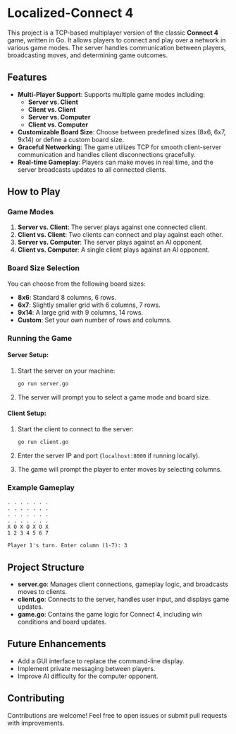 # Localized-Connect 4

This project is a TCP-based multiplayer version of the classic **Connect 4** game, written in Go. It allows players to connect and play over a network in various game modes. The server handles communication between players, broadcasting moves, and determining game outcomes.

## Features

- **Multi-Player Support**: Supports multiple game modes including:
  - **Server vs. Client**
  - **Client vs. Client**
  - **Server vs. Computer**
  - **Client vs. Computer**
- **Customizable Board Size**: Choose between predefined sizes (8x6, 6x7, 9x14) or define a custom board size.
- **Graceful Networking**: The game utilizes TCP for smooth client-server communication and handles client disconnections gracefully.
- **Real-time Gameplay**: Players can make moves in real time, and the server broadcasts updates to all connected clients.

## How to Play

### Game Modes

1. **Server vs. Client**: The server plays against one connected client.
2. **Client vs. Client**: Two clients can connect and play against each other.
3. **Server vs. Computer**: The server plays against an AI opponent.
4. **Client vs. Computer**: A single client plays against an AI opponent.

### Board Size Selection

You can choose from the following board sizes:

- **8x6**: Standard 8 columns, 6 rows.
- **6x7**: Slightly smaller grid with 6 columns, 7 rows.
- **9x14**: A large grid with 9 columns, 14 rows.
- **Custom**: Set your own number of rows and columns.

### Running the Game

#### Server Setup:

1. Start the server on your machine:
   ```bash
   go run server.go
   ```

2. The server will prompt you to select a game mode and board size.

#### Client Setup:

1. Start the client to connect to the server:
   ```bash
   go run client.go
   ```

2. Enter the server IP and port (`localhost:8000` if running locally).

3. The game will prompt the player to enter moves by selecting columns.

### Example Gameplay

```
. . . . . . . 
. . . . . . . 
. . . . . . . 
. . . . . . . 
X O X O X O X 
1 2 3 4 5 6 7 

Player 1's turn. Enter column (1-7): 3
```

## Project Structure

- **server.go**: Manages client connections, gameplay logic, and broadcasts moves to clients.
- **client.go**: Connects to the server, handles user input, and displays game updates.
- **game.go**: Contains the game logic for Connect 4, including win conditions and board updates.

## Future Enhancements

- Add a GUI interface to replace the command-line display.
- Implement private messaging between players.
- Improve AI difficulty for the computer opponent.

## Contributing

Contributions are welcome! Feel free to open issues or submit pull requests with improvements.

